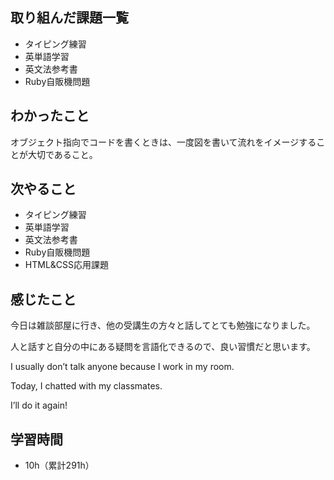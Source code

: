 ## 取り組んだ課題一覧
- タイピング練習
- 英単語学習
- 英文法参考書
- Ruby自販機問題
## わかったこと
オブジェクト指向でコードを書くときは、一度図を書いて流れをイメージすることが大切であること。
## 次やること
- タイピング練習
- 英単語学習
- 英文法参考書
- Ruby自販機問題
- HTML&CSS応用課題
## 感じたこと
今日は雑談部屋に行き、他の受講生の方々と話してとても勉強になりました。

人と話すと自分の中にある疑問を言語化できるので、良い習慣だと思います。

I usually don’t talk anyone because I work in my room.

Today, I chatted with my classmates.

I’ll do it again!
## 学習時間
- 10h（累計291h）
